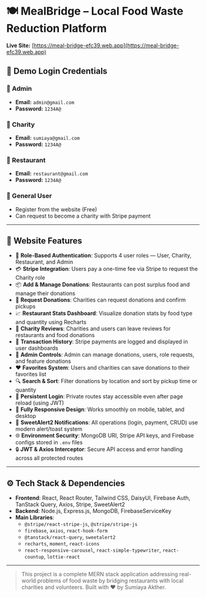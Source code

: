 # 🍽️ MealBridge – Local Food Waste Reduction Platform

**Live Site:** [https://meal-bridge-efc39.web.app](https://meal-bridge-efc39.web.app)

## 👤 Demo Login Credentials

### 🔑 Admin
- **Email:** `admin@gmail.com`
- **Password:** `1234A@`

### 🏥 Charity
- **Email:** `sumiaya@gmail.com`
- **Password:** `1234A@`

### 🍴 Restaurant
- **Email:** `restaurant@gmail.com`
- **Password:** `1234A@`

### 👥 General User
- Register from the website (Free)
- Can request to become a charity with Stripe payment

---

## 🌟 Website Features

- 🔐 **Role-Based Authentication**: Supports 4 user roles — User, Charity, Restaurant, and Admin
- 💳 **Stripe Integration**: Users pay a one-time fee via Stripe to request the Charity role
- 📦 **Add & Manage Donations**: Restaurants can post surplus food and manage their donations
- 🛒 **Request Donations**: Charities can request donations and confirm pickups
- 📈 **Restaurant Stats Dashboard**: Visualize donation stats by food type and quantity using Recharts
- 📝 **Charity Reviews**: Charities and users can leave reviews for restaurants and food donations
- 🧾 **Transaction History**: Stripe payments are logged and displayed in user dashboards
- 📂 **Admin Controls**: Admin can manage donations, users, role requests, and feature donations
- ❤️ **Favorites System**: Users and charities can save donations to their favorites list
- 🔍 **Search & Sort**: Filter donations by location and sort by pickup time or quantity
- 🔁 **Persistent Login**: Private routes stay accessible even after page reload (using JWT)
- 📱 **Fully Responsive Design**: Works smoothly on mobile, tablet, and desktop
- 🔔 **SweetAlert2 Notifications**: All operations (login, payment, CRUD) use modern alert/toast system
- 🌐 **Environment Security**: MongoDB URI, Stripe API keys, and Firebase configs stored in `.env` files
- 🔒 **JWT & Axios Interceptor**: Secure API access and error handling across all protected routes

---

## ⚙️ Tech Stack & Dependencies

- **Frontend**: React, React Router, Tailwind CSS, DaisyUI, Firebase Auth, TanStack Query, Axios, Stripe, SweetAlert2
- **Backend**: Node.js, Express.js, MongoDB, FirebaseServiceKey
- **Main Libraries**:
  - `@stripe/react-stripe-js`, `@stripe/stripe-js`
  - `firebase`, `axios`, `react-hook-form`
  - `@tanstack/react-query`, `sweetalert2`
  - `recharts`, `moment`, `react-icons`
  - `react-responsive-carousel`, `react-simple-typewriter`, `react-countup`, `lottie-react`

---


> This project is a complete MERN stack application addressing real-world problems of food waste by bridging restaurants with local charities and volunteers. Built with ❤️ by Sumiaya Akther.

